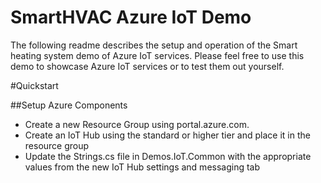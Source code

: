 # SmartHVAC Azure IoT Demo
The following readme describes the setup and operation of the Smart heating system demo of Azure IoT services. Please feel free to use this demo to showcase Azure IoT services or to test them out yourself.

#Quickstart

##Setup Azure Components

+ Create a new Resource Group using portal.azure.com.
+ Create an IoT Hub using the standard or higher tier and place it in the resource group
+ Update the Strings.cs file in Demos.IoT.Common with the appropriate values from the new IoT Hub settings and messaging tab

